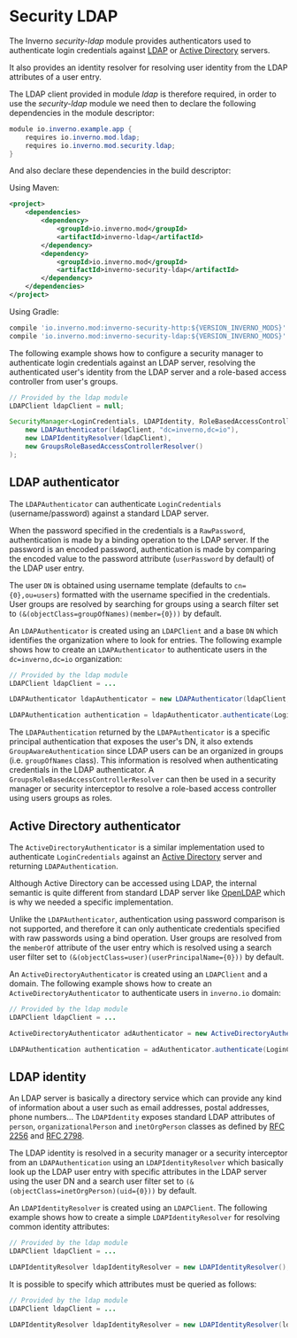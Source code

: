 [ldap]: https://en.wikipedia.org/wiki/Lightweight_Directory_Access_Protocol
[active_directory]: https://en.wikipedia.org/wiki/Active_Directory
[openldap]: https://www.openldap.org

[rfc2256]: https://datatracker.ietf.org/doc/html/rfc2256
[rfc2798]: https://datatracker.ietf.org/doc/html/rfc2798

# Security LDAP

The Inverno *security-ldap* module provides authenticators used to authenticate login credentials against [LDAP][ldap] or [Active Directory][active_directory] servers.

It also provides an identity resolver for resolving user identity from the LDAP attributes of a user entry.

The LDAP client provided in module *ldap* is therefore required, in order to use the *security-ldap* module we need then to declare the following dependencies in the module descriptor:

```java
module io.inverno.example.app {
    requires io.inverno.mod.ldap;
    requires io.inverno.mod.security.ldap;
}
```

And also declare these dependencies in the build descriptor:

Using Maven:

```xml
<project>
    <dependencies>
        <dependency>
            <groupId>io.inverno.mod</groupId>
            <artifactId>inverno-ldap</artifactId>
        </dependency>
        <dependency>
            <groupId>io.inverno.mod</groupId>
            <artifactId>inverno-security-ldap</artifactId>
        </dependency>
    </dependencies>
</project>
```

Using Gradle:

```groovy
compile 'io.inverno.mod:inverno-security-http:${VERSION_INVERNO_MODS}'
compile 'io.inverno.mod:inverno-security-ldap:${VERSION_INVERNO_MODS}'
```

The following example shows how to configure a security manager to authenticate login credentials against an LDAP server, resolving the authenticated user's identity from the LDAP server and a role-based access controller from user's groups.

```java
// Provided by the ldap module
LDAPClient ldapClient = null;

SecurityManager<LoginCredentials, LDAPIdentity, RoleBasedAccessController> securityManager = SecurityManager.of(
    new LDAPAuthenticator(ldapClient, "dc=inverno,dc=io"),
    new LDAPIdentityResolver(ldapClient),
    new GroupsRoleBasedAccessControllerResolver()
);
```

## LDAP authenticator

The `LDAPAuthenticator` can authenticate `LoginCredentials` (username/password) against a standard LDAP server.

When the password specified in the credentials is a `RawPassword`, authentication is made by a binding operation to the LDAP server. If the password is an encoded password, authentication is made by comparing the encoded value to the password attribute (`userPassword` by default) of the LDAP user entry.

The user `DN` is obtained using username template (defaults to `cn={0},ou=users`) formatted with the username specified in the credentials. User groups are resolved by searching for groups using a search filter set to `(&(objectClass=groupOfNames)(member={0}))` by default.

An `LDAPAuthenticator` is created using an `LDAPClient` and a base `DN` which identifies the organization where to look for entries. The following example shows how to create an `LDAPAuthenticator` to authenticate users in the `dc=inverno,dc=io` organization:

```java
// Provided by the ldap module
LDAPClient ldapClient = ...

LDAPAuthenticator ldapAuthenticator = new LDAPAuthenticator(ldapClient, "dc=inverno,dc=io");

LDAPAuthentication authentication = ldapAuthenticator.authenticate(LoginCredentials.of("jsmith", new RawPassword("password"))).block();
```

The `LDAPAuthentication` returned by the `LDAPAuthenticator` is a specific principal authentication that exposes the user's DN, it also extends `GroupAwareAuthentication` since LDAP users can be an organized in groups (i.e. `groupOfNames` class). This information is resolved when authenticating credentials in the LDAP authenticator. A `GroupsRoleBasedAccessControllerResolver` can then be used in a security manager or security interceptor to resolve a role-based access controller using users groups as roles.

## Active Directory authenticator

The `ActiveDirectoryAuthenticator` is a similar implementation used to authenticate `LoginCredentials` against an [Active Directory][active_directory] server and returning `LDAPAuthentication`.

Although Active Directory can be accessed using LDAP, the internal semantic is quite different from standard LDAP server like [OpenLDAP][openldap] which is why we needed a specific implementation.

Unlike the `LDAPAuthenticator`, authentication using password comparison is not supported, and therefore it can only authenticate credentials specified with raw passwords using a bind operation. User groups are resolved from the `memberOf` attribute of the user entry which is resolved using a search user filter set to `(&(objectClass=user)(userPrincipalName={0}))` by default.

An `ActiveDirectoryAuthenticator` is created using an `LDAPClient` and a domain. The following example shows how to create an `ActiveDirectoryAuthenticator` to authenticate users in `inverno.io` domain:

```java
// Provided by the ldap module
LDAPClient ldapClient = ...

ActiveDirectoryAuthenticator adAuthenticator = new ActiveDirectoryAuthenticator(ldapClient, "inverno.io");

LDAPAuthentication authentication = adAuthenticator.authenticate(LoginCredentials.of("jsmith", new RawPassword("password"))).block();
```

## LDAP identity

An LDAP server is basically a directory service which can provide any kind of information about a user such as email addresses, postal addresses, phone numbers... The `LDAPIdentity` exposes standard LDAP attributes of `person`, `organizationalPerson` and `inetOrgPerson` classes as defined by [RFC 2256][rfc2256] and [RFC 2798][rfc2798].

The LDAP identity is resolved in a security manager or a security interceptor from an `LDAPAuthentication` using an `LDAPIdentityResolver` which basically look up the LDAP user entry with specific attributes in the LDAP server using the user DN and a search user filter set to `(&(objectClass=inetOrgPerson)(uid={0}))` by default.

An `LDAPIdentityResolver` is created using an `LDAPClient`. The following example shows how to create a simple `LDAPIdentityResolver` for resolving common identity attributes:

```java
// Provided by the ldap module
LDAPClient ldapClient = ...

LDAPIdentityResolver ldapIdentityResolver = new LDAPIdentityResolver();
```

It is possible to specify which attributes must be queried as follows:

```java
// Provided by the ldap module
LDAPClient ldapClient = ...

LDAPIdentityResolver ldapIdentityResolver = new LDAPIdentityResolver(ldapClient, "uid", "mail", "mobile");
```

